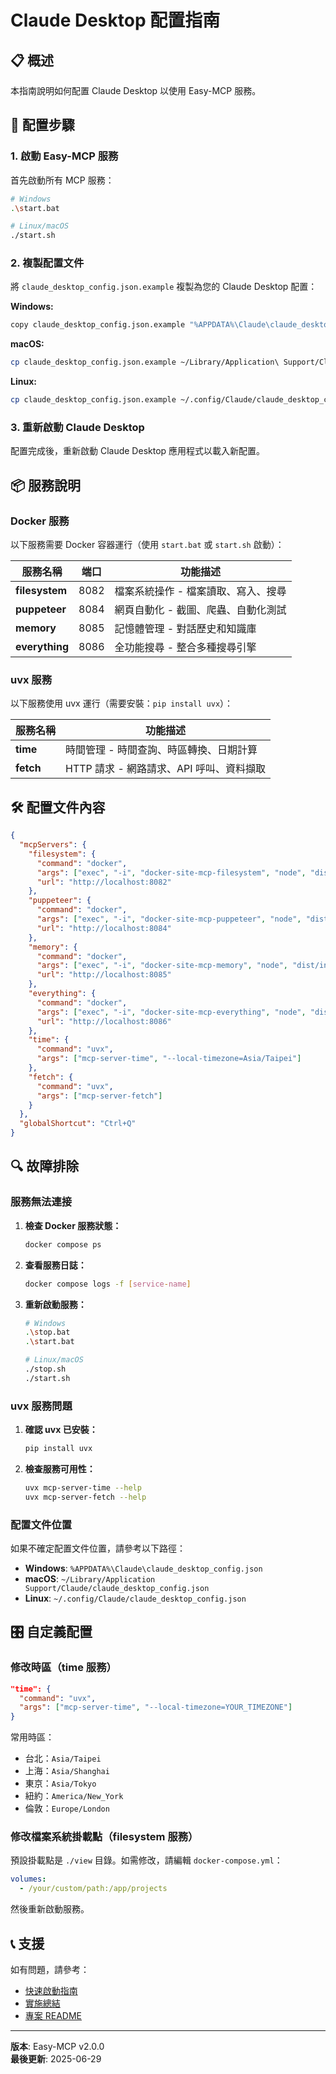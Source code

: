 # Claude Desktop 配置指南

## 📋 概述

本指南說明如何配置 Claude Desktop 以使用 Easy-MCP 服務。

## 🔧 配置步驟

### 1. 啟動 Easy-MCP 服務

首先啟動所有 MCP 服務：

```bash
# Windows
.\start.bat

# Linux/macOS
./start.sh
```

### 2. 複製配置文件

將 `claude_desktop_config.json.example` 複製為您的 Claude Desktop 配置：

**Windows:**
```bash
copy claude_desktop_config.json.example "%APPDATA%\Claude\claude_desktop_config.json"
```

**macOS:**
```bash
cp claude_desktop_config.json.example ~/Library/Application\ Support/Claude/claude_desktop_config.json
```

**Linux:**
```bash
cp claude_desktop_config.json.example ~/.config/Claude/claude_desktop_config.json
```

### 3. 重新啟動 Claude Desktop

配置完成後，重新啟動 Claude Desktop 應用程式以載入新配置。

## 📦 服務說明

### Docker 服務

以下服務需要 Docker 容器運行（使用 `start.bat` 或 `start.sh` 啟動）：

| 服務名稱 | 端口 | 功能描述 |
|---------|------|----------|
| **filesystem** | 8082 | 檔案系統操作 - 檔案讀取、寫入、搜尋 |
| **puppeteer** | 8084 | 網頁自動化 - 截圖、爬蟲、自動化測試 |
| **memory** | 8085 | 記憶體管理 - 對話歷史和知識庫 |
| **everything** | 8086 | 全功能搜尋 - 整合多種搜尋引擎 |

### uvx 服務

以下服務使用 uvx 運行（需要安裝：`pip install uvx`）：

| 服務名稱 | 功能描述 |
|---------|----------|
| **time** | 時間管理 - 時間查詢、時區轉換、日期計算 |
| **fetch** | HTTP 請求 - 網路請求、API 呼叫、資料擷取 |

## 🛠️ 配置文件內容

```json
{
  "mcpServers": {
    "filesystem": {
      "command": "docker",
      "args": ["exec", "-i", "docker-site-mcp-filesystem", "node", "dist/index.js", "/app/projects"],
      "url": "http://localhost:8082"
    },
    "puppeteer": {
      "command": "docker",
      "args": ["exec", "-i", "docker-site-mcp-puppeteer", "node", "dist/index.js"],
      "url": "http://localhost:8084"
    },
    "memory": {
      "command": "docker",
      "args": ["exec", "-i", "docker-site-mcp-memory", "node", "dist/index.js"],
      "url": "http://localhost:8085"
    },
    "everything": {
      "command": "docker",
      "args": ["exec", "-i", "docker-site-mcp-everything", "node", "dist/index.js"],
      "url": "http://localhost:8086"
    },
    "time": {
      "command": "uvx",
      "args": ["mcp-server-time", "--local-timezone=Asia/Taipei"]
    },
    "fetch": {
      "command": "uvx",
      "args": ["mcp-server-fetch"]
    }
  },
  "globalShortcut": "Ctrl+Q"
}
```

## 🔍 故障排除

### 服務無法連接

1. **檢查 Docker 服務狀態：**
   ```bash
   docker compose ps
   ```

2. **查看服務日誌：**
   ```bash
   docker compose logs -f [service-name]
   ```

3. **重新啟動服務：**
   ```bash
   # Windows
   .\stop.bat
   .\start.bat
   
   # Linux/macOS
   ./stop.sh
   ./start.sh
   ```

### uvx 服務問題

1. **確認 uvx 已安裝：**
   ```bash
   pip install uvx
   ```

2. **檢查服務可用性：**
   ```bash
   uvx mcp-server-time --help
   uvx mcp-server-fetch --help
   ```

### 配置文件位置

如果不確定配置文件位置，請參考以下路徑：

- **Windows**: `%APPDATA%\Claude\claude_desktop_config.json`
- **macOS**: `~/Library/Application Support/Claude/claude_desktop_config.json`
- **Linux**: `~/.config/Claude/claude_desktop_config.json`

## 🎛️ 自定義配置

### 修改時區（time 服務）

```json
"time": {
  "command": "uvx",
  "args": ["mcp-server-time", "--local-timezone=YOUR_TIMEZONE"]
}
```

常用時區：
- 台北：`Asia/Taipei`
- 上海：`Asia/Shanghai`
- 東京：`Asia/Tokyo`
- 紐約：`America/New_York`
- 倫敦：`Europe/London`

### 修改檔案系統掛載點（filesystem 服務）

預設掛載點是 `./view` 目錄。如需修改，請編輯 `docker-compose.yml`：

```yaml
volumes:
  - /your/custom/path:/app/projects
```

然後重新啟動服務。

## 📞 支援

如有問題，請參考：
- [快速啟動指南](QUICK-START.md)
- [實施總結](IMPLEMENTATION-SUMMARY.md)
- [專案 README](README.md)

---

**版本**: Easy-MCP v2.0.0  
**最後更新**: 2025-06-29 